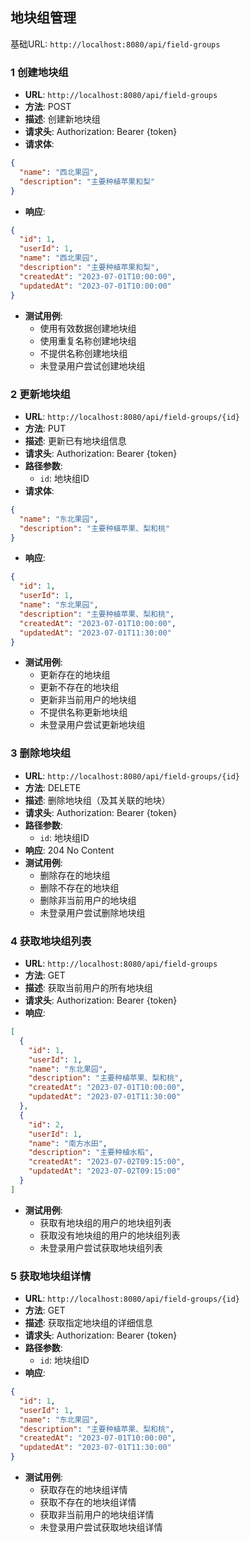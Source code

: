 ##  地块组管理
基础URL: `http://localhost:8080/api/field-groups`

### 1 创建地块组
- **URL**: `http://localhost:8080/api/field-groups`
- **方法**: POST
- **描述**: 创建新地块组
- **请求头**: Authorization: Bearer {token}
- **请求体**:
```json
{
  "name": "西北果园",
  "description": "主要种植苹果和梨"
}
```
- **响应**:
```json
{
  "id": 1,
  "userId": 1,
  "name": "西北果园",
  "description": "主要种植苹果和梨",
  "createdAt": "2023-07-01T10:00:00",
  "updatedAt": "2023-07-01T10:00:00"
}
```
- **测试用例**:
  - 使用有效数据创建地块组
  - 使用重复名称创建地块组
  - 不提供名称创建地块组
  - 未登录用户尝试创建地块组

### 2 更新地块组
- **URL**: `http://localhost:8080/api/field-groups/{id}`
- **方法**: PUT
- **描述**: 更新已有地块组信息
- **请求头**: Authorization: Bearer {token}
- **路径参数**:
  - `id`: 地块组ID
- **请求体**:
```json
{
  "name": "东北果园",
  "description": "主要种植苹果、梨和桃"
}
```
- **响应**:
```json
{
  "id": 1,
  "userId": 1,
  "name": "东北果园",
  "description": "主要种植苹果、梨和桃",
  "createdAt": "2023-07-01T10:00:00",
  "updatedAt": "2023-07-01T11:30:00"
}
```
- **测试用例**:
  - 更新存在的地块组
  - 更新不存在的地块组
  - 更新非当前用户的地块组
  - 不提供名称更新地块组
  - 未登录用户尝试更新地块组

### 3 删除地块组
- **URL**: `http://localhost:8080/api/field-groups/{id}`
- **方法**: DELETE
- **描述**: 删除地块组（及其关联的地块）
- **请求头**: Authorization: Bearer {token}
- **路径参数**:
  - `id`: 地块组ID
- **响应**: 204 No Content
- **测试用例**:
  - 删除存在的地块组
  - 删除不存在的地块组
  - 删除非当前用户的地块组
  - 未登录用户尝试删除地块组

### 4 获取地块组列表
- **URL**: `http://localhost:8080/api/field-groups`
- **方法**: GET
- **描述**: 获取当前用户的所有地块组
- **请求头**: Authorization: Bearer {token}
- **响应**:
```json
[
  {
    "id": 1,
    "userId": 1,
    "name": "东北果园",
    "description": "主要种植苹果、梨和桃",
    "createdAt": "2023-07-01T10:00:00",
    "updatedAt": "2023-07-01T11:30:00"
  },
  {
    "id": 2,
    "userId": 1,
    "name": "南方水田",
    "description": "主要种植水稻",
    "createdAt": "2023-07-02T09:15:00",
    "updatedAt": "2023-07-02T09:15:00"
  }
]
```
- **测试用例**:
  - 获取有地块组的用户的地块组列表
  - 获取没有地块组的用户的地块组列表
  - 未登录用户尝试获取地块组列表

### 5 获取地块组详情
- **URL**: `http://localhost:8080/api/field-groups/{id}`
- **方法**: GET
- **描述**: 获取指定地块组的详细信息
- **请求头**: Authorization: Bearer {token}
- **路径参数**:
  - `id`: 地块组ID
- **响应**:
```json
{
  "id": 1,
  "userId": 1,
  "name": "东北果园",
  "description": "主要种植苹果、梨和桃",
  "createdAt": "2023-07-01T10:00:00",
  "updatedAt": "2023-07-01T11:30:00"
}
```
- **测试用例**:
  - 获取存在的地块组详情
  - 获取不存在的地块组详情
  - 获取非当前用户的地块组详情
  - 未登录用户尝试获取地块组详情